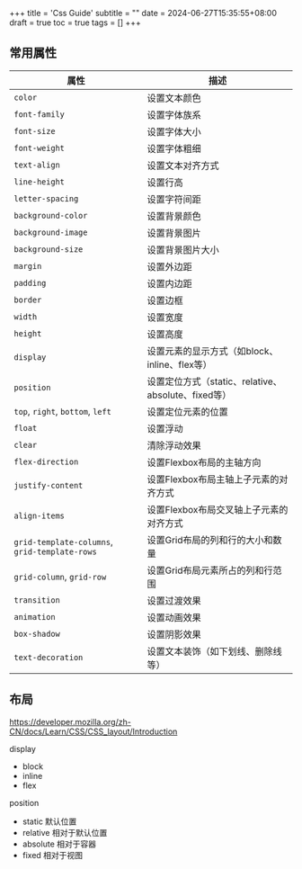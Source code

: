 +++
title = 'Css Guide'
subtitle = ""
date = 2024-06-27T15:35:55+08:00
draft = true
toc = true
tags = []
+++

## 常用属性

| 属性                  | 描述                                                         |
|-----------------------|--------------------------------------------------------------|
| `color`               | 设置文本颜色                                                   |
| `font-family`         | 设置字体族系                                                   |
| `font-size`           | 设置字体大小                                                   |
| `font-weight`         | 设置字体粗细                                                   |
| `text-align`          | 设置文本对齐方式                                               |
| `line-height`         | 设置行高                                                       |
| `letter-spacing`      | 设置字符间距                                                   |
| `background-color`    | 设置背景颜色                                                   |
| `background-image`    | 设置背景图片                                                   |
| `background-size`     | 设置背景图片大小                                               |
| `margin`              | 设置外边距                                                     |
| `padding`             | 设置内边距                                                     |
| `border`              | 设置边框                                                       |
| `width`               | 设置宽度                                                       |
| `height`              | 设置高度                                                       |
| `display`             | 设置元素的显示方式（如block、inline、flex等）                   |
| `position`            | 设置定位方式（static、relative、absolute、fixed等）                      |
| `top`, `right`, `bottom`, `left` | 设置定位元素的位置                                           |
| `float`               | 设置浮动                                                       |
| `clear`               | 清除浮动效果                                                   |
| `flex-direction`      | 设置Flexbox布局的主轴方向                                      |
| `justify-content`     | 设置Flexbox布局主轴上子元素的对齐方式                            |
| `align-items`         | 设置Flexbox布局交叉轴上子元素的对齐方式                          |
| `grid-template-columns`, `grid-template-rows` | 设置Grid布局的列和行的大小和数量                      |
| `grid-column`, `grid-row` | 设置Grid布局元素所占的列和行范围                              |
| `transition`          | 设置过渡效果                                                   |
| `animation`           | 设置动画效果                                                   |
| `box-shadow`          | 设置阴影效果                                                   |
| `text-decoration`     | 设置文本装饰（如下划线、删除线等）                               |


## 布局

https://developer.mozilla.org/zh-CN/docs/Learn/CSS/CSS_layout/Introduction

display
- block
- inline
- flex

position
- static 默认位置
- relative 相对于默认位置
- absolute 相对于容器
- fixed  相对于视图
